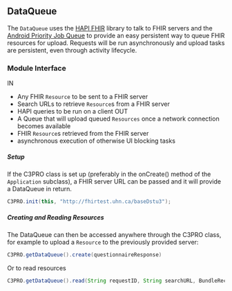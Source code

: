DataQueue
---------
The `DataQueue` uses the [HAPI FHIR][hapi] library to talk to FHIR servers and the [Android Priority Job Queue][jobqueue] to provide an easy persistent way to queue FHIR resources for upload.
Requests will be run asynchronously and upload tasks are persistent, even through activity lifecycle.

### Module Interface

IN
- Any FHIR `Resource` to be sent to a FHIR server
- Search URLs to retrieve `Resource`s from a FHIR server
- HAPI queries to be run on a client
OUT
- A Queue that will upload queued `Resources` once a network connection becomes available
- FHIR `Resource`s retrieved from the FHIR server
- asynchronous execution of otherwise UI blocking tasks

##### Setup

If the C3PRO class is set up (preferably in the onCreate() method of the `Application` subclass), a FHIR server URL can be passed and
it will provide a DataQueue in return.
```java
C3PRO.init(this, "http://fhirtest.uhn.ca/baseDstu3");
```

##### Creating and Reading Resources

The DataQueue can then be accessed anywhere through the C3PRO class, for example to upload a `Resource` to the previously provided server:
```java
C3PRO.getDataQueue().create(questionnaireResponse)
```
Or to read resources
```java
C3PRO.getDataQueue().read(String requestID, String searchURL, BundleReceiver resourceReceiver)
```


[hapi]: http://hapifhir.io
[jobqueue]: https://github.com/yigit/android-priority-jobqueue
